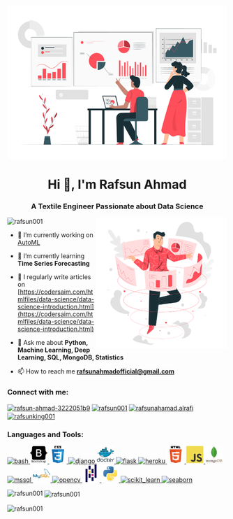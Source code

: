 <p align="center">

<img width="850" height="350" src="https://github.com/Rafsun001/automlv3/blob/main/images/3156627.jpg" alt="my banner">

</p>

<h1 align="center">Hi 👋, I'm Rafsun Ahmad</h1>
<h3 align="center">A Textile Engineer Passionate about Data Science</h3>
<img align='right' alt='Coding' width='300' src='https://github.com/Rafsun001/automlv3/blob/main/images/3684518.jpg'>
<p align="left"> <img src="https://komarev.com/ghpvc/?username=rafsun001&label=Profile%20views&color=0e75b6&style=flat" alt="rafsun001" /> </p>

- 🔭 I’m currently working on [AutoML](https://github.com/Rafsun001/automlv3)

- 🌱 I’m currently learning **Time Series Forecasting**

- 📝 I regularly write articles on [https://codersaim.com/htmlfiles/data-science/data-science-introduction.html](https://codersaim.com/htmlfiles/data-science/data-science-introduction.html)

- 💬 Ask me about **Python, Machine Learning, Deep Learning, SQL, MongoDB, Statistics**

- 📫 How to reach me **rafsunahmadofficial@gmail.com**

<h3 align="left">Connect with me:</h3>
<p align="left">
<a href="https://linkedin.com/in/rafsun-ahmad-3222051b9" target="blank"><img align="center" src="https://raw.githubusercontent.com/rahuldkjain/github-profile-readme-generator/master/src/images/icons/Social/linked-in-alt.svg" alt="rafsun-ahmad-3222051b9" height="30" width="40" /></a>
<a href="https://kaggle.com/rafsun001" target="blank"><img align="center" src="https://raw.githubusercontent.com/rahuldkjain/github-profile-readme-generator/master/src/images/icons/Social/kaggle.svg" alt="rafsun001" height="30" width="40" /></a>
<a href="https://fb.com/rafsunahamad.alrafi" target="blank"><img align="center" src="https://raw.githubusercontent.com/rahuldkjain/github-profile-readme-generator/master/src/images/icons/Social/facebook.svg" alt="rafsunahamad.alrafi" height="30" width="40" /></a>
<a href="https://instagram.com/rafsunking001" target="blank"><img align="center" src="https://raw.githubusercontent.com/rahuldkjain/github-profile-readme-generator/master/src/images/icons/Social/instagram.svg" alt="rafsunking001" height="30" width="40" /></a>
</p>

<h3 align="left">Languages and Tools:</h3>
<p align="left"> <a href="https://www.gnu.org/software/bash/" target="_blank" rel="noreferrer"> <img src="https://www.vectorlogo.zone/logos/gnu_bash/gnu_bash-icon.svg" alt="bash" width="40" height="40"/> </a> <a href="https://getbootstrap.com" target="_blank" rel="noreferrer"> <img src="https://raw.githubusercontent.com/devicons/devicon/master/icons/bootstrap/bootstrap-plain-wordmark.svg" alt="bootstrap" width="40" height="40"/> </a> <a href="https://www.w3schools.com/css/" target="_blank" rel="noreferrer"> <img src="https://raw.githubusercontent.com/devicons/devicon/master/icons/css3/css3-original-wordmark.svg" alt="css3" width="40" height="40"/> </a> <a href="https://www.djangoproject.com/" target="_blank" rel="noreferrer"> <img src="https://cdn.worldvectorlogo.com/logos/django.svg" alt="django" width="40" height="40"/> </a> <a href="https://www.docker.com/" target="_blank" rel="noreferrer"> <img src="https://raw.githubusercontent.com/devicons/devicon/master/icons/docker/docker-original-wordmark.svg" alt="docker" width="40" height="40"/> </a> <a href="https://flask.palletsprojects.com/" target="_blank" rel="noreferrer"> <img src="https://www.vectorlogo.zone/logos/pocoo_flask/pocoo_flask-icon.svg" alt="flask" width="40" height="40"/> </a> <a href="https://heroku.com" target="_blank" rel="noreferrer"> <img src="https://www.vectorlogo.zone/logos/heroku/heroku-icon.svg" alt="heroku" width="40" height="40"/> </a> <a href="https://www.w3.org/html/" target="_blank" rel="noreferrer"> <img src="https://raw.githubusercontent.com/devicons/devicon/master/icons/html5/html5-original-wordmark.svg" alt="html5" width="40" height="40"/> </a> <a href="https://developer.mozilla.org/en-US/docs/Web/JavaScript" target="_blank" rel="noreferrer"> <img src="https://raw.githubusercontent.com/devicons/devicon/master/icons/javascript/javascript-original.svg" alt="javascript" width="40" height="40"/> </a> <a href="https://www.mongodb.com/" target="_blank" rel="noreferrer"> <img src="https://raw.githubusercontent.com/devicons/devicon/master/icons/mongodb/mongodb-original-wordmark.svg" alt="mongodb" width="40" height="40"/> </a> <a href="https://www.microsoft.com/en-us/sql-server" target="_blank" rel="noreferrer"> <img src="https://www.svgrepo.com/show/303229/microsoft-sql-server-logo.svg" alt="mssql" width="40" height="40"/> </a> <a href="https://www.mysql.com/" target="_blank" rel="noreferrer"> <img src="https://raw.githubusercontent.com/devicons/devicon/master/icons/mysql/mysql-original-wordmark.svg" alt="mysql" width="40" height="40"/> </a> <a href="https://opencv.org/" target="_blank" rel="noreferrer"> <img src="https://www.vectorlogo.zone/logos/opencv/opencv-icon.svg" alt="opencv" width="40" height="40"/> </a> <a href="https://pandas.pydata.org/" target="_blank" rel="noreferrer"> <img src="https://raw.githubusercontent.com/devicons/devicon/2ae2a900d2f041da66e950e4d48052658d850630/icons/pandas/pandas-original.svg" alt="pandas" width="40" height="40"/> </a> <a href="https://www.python.org" target="_blank" rel="noreferrer"> <img src="https://raw.githubusercontent.com/devicons/devicon/master/icons/python/python-original.svg" alt="python" width="40" height="40"/> </a> <a href="https://scikit-learn.org/" target="_blank" rel="noreferrer"> <img src="https://upload.wikimedia.org/wikipedia/commons/0/05/Scikit_learn_logo_small.svg" alt="scikit_learn" width="40" height="40"/> </a> <a href="https://seaborn.pydata.org/" target="_blank" rel="noreferrer"> <img src="https://seaborn.pydata.org/_images/logo-mark-lightbg.svg" alt="seaborn" width="40" height="40"/> </a> </p>

<p><img align="left" src="https://github-readme-stats.vercel.app/api/top-langs?username=rafsun001&show_icons=true&locale=en&layout=compact" alt="rafsun001" /></p>

<p>&nbsp;<img align="center" src="https://github-readme-stats.vercel.app/api?username=rafsun001&show_icons=true&locale=en" alt="rafsun001" /></p>

<p><img align="center" src="https://github-readme-streak-stats.herokuapp.com/?user=rafsun001&" alt="rafsun001" /></p>
